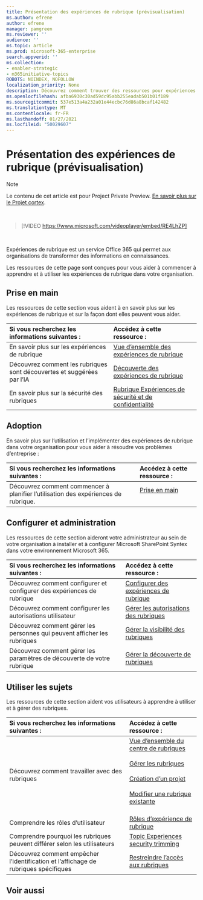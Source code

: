 ```yaml
---
title: Présentation des expériences de rubrique (prévisualisation)
ms.author: efrene
author: efrene
manager: pamgreen
ms.reviewer: ''
audience: ''
ms.topic: article
ms.prod: microsoft-365-enterprise
search.appverid: ''
ms.collection:
- enabler-strategic
- m365initiative-topics
ROBOTS: NOINDEX, NOFOLLOW
localization_priority: None
description: Découvrez comment trouver des ressources pour expériences de rubrique.
ms.openlocfilehash: afba6930c30ad59dc95abb255eadab501b01f189
ms.sourcegitcommit: 537e513a4a232a01e44ecbc76d86a8bcaf142482
ms.translationtype: MT
ms.contentlocale: fr-FR
ms.lasthandoff: 01/27/2021
ms.locfileid: "50029607"
---
```

# <a name="introduction-to-topic-experiences-preview"></a>Présentation des expériences de rubrique (prévisualisation)

> [!Note] 
> Le contenu de cet article est pour Project Private Preview. [En savoir plus sur le Projet cortex](https://aka.ms/projectcortex).

</br>

> [!VIDEO https://www.microsoft.com/videoplayer/embed/RE4LhZP]  

</br>


Expériences de rubrique est un service Office 365 qui permet aux organisations de transformer des informations en connaissances.

Les ressources de cette page sont conçues pour vous aider à commencer à apprendre et à utiliser les expériences de rubrique dans votre organisation.

## <a name="get-started"></a>Prise en main

Les ressources de cette section vous aident à en savoir plus sur les expériences de rubrique et sur la façon dont elles peuvent vous aider.

| Si vous recherchez les informations suivantes : | Accédez à cette ressource : |
|:-----|:-----|
|En savoir plus sur les expériences de rubrique|[Vue d’ensemble des expériences de rubrique](topic-experiences-overview.md)|
|Découvrez comment les rubriques sont découvertes et suggérées par l’IA|[Découverte des expériences de rubrique](topic-experiences-discovery.md)|
|En savoir plus sur la sécurité des rubriques|[Rubrique Expériences de sécurité et de confidentialité](topic-experiences-security-privacy.md)|


## <a name="adoption"></a>Adoption

En savoir plus sur l’utilisation et l’implémenter des expériences de rubrique dans votre organisation pour vous aider à résoudre vos problèmes d’entreprise : 

| Si vous recherchez les informations suivantes : | Accédez à cette ressource : |
|:-----|:-----|
|Découvrez comment commencer à planifier l’utilisation des expériences de rubrique. |[Prise en main](topics-adoption-getstarted.md)<br><br>|  

## <a name="set-up-and-administration"></a>Configurer et administration

Les ressources de cette section aideront votre administrateur au sein de votre organisation à installer et à configurer Microsoft SharePoint Syntex dans votre environnement Microsoft 365.

| Si vous recherchez les informations suivantes : | Accédez à cette ressource : |
|:-----|:-----|
|Découvrez comment configurer et configurer des expériences de rubrique|[Configurer des expériences de rubrique](set-up-topic-experiences.md)|
|Découvrez comment configurer les autorisations utilisateur|[Gérer les autorisations des rubriques](topic-experiences-user-permissions.md)|
|Découvrez comment gérer les personnes qui peuvent afficher les rubriques|[Gérer la visibilité des rubriques](topic-experiences-knowledge-rules.md)|
|Découvrez comment gérer les paramètres de découverte de votre rubrique|[Gérer la découverte de rubriques](topic-experiences-discovery.md)|

## <a name="work-with-topics"></a>Utiliser les sujets

Les ressources de cette section aident vos utilisateurs à apprendre à utiliser et à gérer des rubriques.

| Si vous recherchez les informations suivantes : | Accédez à cette ressource : |
|:-----|:-----|
|Découvrez comment travailler avec des rubriques|[Vue d’ensemble du centre de rubriques](topic-center-overview.md)<br><br>[Gérer les rubriques](manage-topics.md)<br><br>[Création d’un projet](create-a-topic.md)<br><br>[Modifier une rubrique existante](edit-a-topic.md)<br><br>|
|Comprendre les rôles d’utilisateur|[Rôles d’expérience de rubrique](topic-experiences-roles.md)|
|Comprendre pourquoi les rubriques peuvent différer selon les utilisateurs|[Topic Experiences security trimming](topic-experiences-security-trimming.md)|
|Découvrez comment empêcher l’identification et l’affichage de rubriques spécifiques|[Restreindre l’accès aux rubriques](restrict-access-to-topics.md)|



## <a name="see-also"></a>Voir aussi
